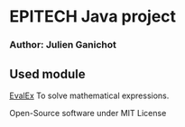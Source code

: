 # EPITECH Java project

### Author: Julien Ganichot

## Used module
[EvalEx](https://github.com/uklimaschewski/EvalEx) To solve mathematical expressions.

Open-Source software under MIT License